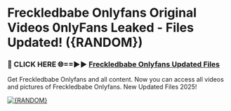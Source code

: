 # Freckledbabe Onlyfans Original Videos 0nlyFans Leaked - Files Updated! ({RANDOM})

<h3>🔴 CLICK HERE 🌐==►► <a href="https://betterlinks.top/A2PfLJ" rel="nofollow">Freckledbabe Onlyfans Updated Files</a></h3>

Get Freckledbabe Onlyfans and all content. Now you can access all videos and pictures of Freckledbabe Onlyfans. New Updated Files 2025!

[![{RANDOM}](https://i.imgur.com/ppqm5kG.gif)](https://betterlinks.top/A2PfLJ)
